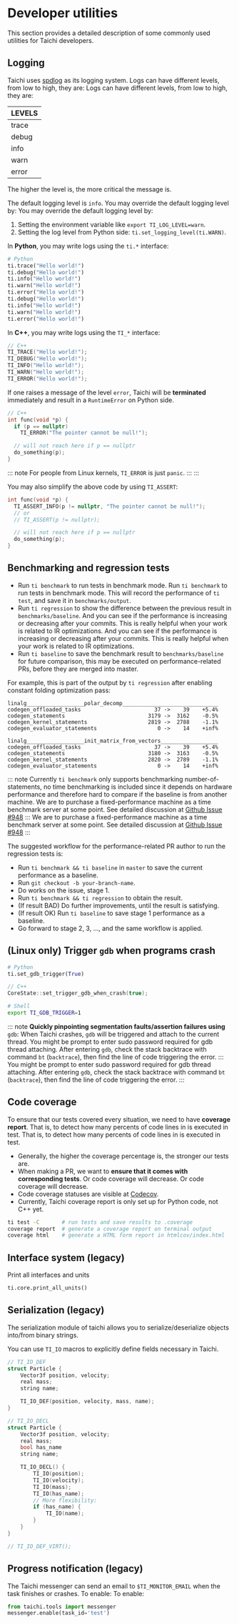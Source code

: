 # Developer utilities

This section provides a detailed description of some commonly used utilities for Taichi developers.

## Logging

Taichi uses [spdlog](https://github.com/gabime/spdlog) as its logging system. Logs can have different levels, from low to high, they are: Logs can have different levels, from low to high, they are:

| LEVELS |
| ------ |
| trace  |
| debug  |
| info   |
| warn   |
| error  |

The higher the level is, the more critical the message is.

The default logging level is `info`. You may override the default logging level by: You may override the default logging level by:

1.  Setting the environment variable like `export TI_LOG_LEVEL=warn`.
2.  Setting the log level from Python side: `ti.set_logging_level(ti.WARN)`.

In **Python**, you may write logs using the `ti.*` interface:

```python
# Python
ti.trace("Hello world!")
ti.debug("Hello world!")
ti.info("Hello world!")
ti.warn("Hello world!")
ti.error("Hello world!")
ti.debug("Hello world!")
ti.info("Hello world!")
ti.warn("Hello world!")
ti.error("Hello world!")
```

In **C++**, you may write logs using the `TI_*` interface:

```cpp
// C++
TI_TRACE("Hello world!");
TI_DEBUG("Hello world!");
TI_INFO("Hello world!");
TI_WARN("Hello world!");
TI_ERROR("Hello world!");
```

If one raises a message of the level `error`, Taichi will be **terminated** immediately and result in a `RuntimeError` on Python side.

```cpp
// C++
int func(void *p) {
  if (p == nullptr)
    TI_ERROR("The pointer cannot be null!");

  // will not reach here if p == nullptr
  do_something(p);
}
```

::: note For people from Linux kernels, `TI_ERROR` is just `panic`. ::: :::

You may also simplify the above code by using `TI_ASSERT`:

```cpp
int func(void *p) {
  TI_ASSERT_INFO(p != nullptr, "The pointer cannot be null!");
  // or
  // TI_ASSERT(p != nullptr);

  // will not reach here if p == nullptr
  do_something(p);
}
```

## Benchmarking and regression tests

- Run `ti benchmark` to run tests in benchmark mode. Run `ti benchmark` to run tests in benchmark mode. This will record the performance of `ti test`, and save it in `benchmarks/output`.
- Run `ti regression` to show the difference between the previous result in `benchmarks/baseline`. And you can see if the performance is increasing or decreasing after your commits. This is really helpful when your work is related to IR optimizations. And you can see if the performance is increasing or decreasing after your commits. This is really helpful when your work is related to IR optimizations.
- Run `ti baseline` to save the benchmark result to `benchmarks/baseline` for future comparison, this may be executed on performance-related PRs, before they are merged into master.

For example, this is part of the output by `ti regression` after enabling constant folding optimization pass:

```
linalg__________________polar_decomp______________________________
codegen_offloaded_tasks                       37 ->    39    +5.4%
codegen_statements                          3179 ->  3162    -0.5%
codegen_kernel_statements                   2819 ->  2788    -1.1%
codegen_evaluator_statements                   0 ->    14    +inf%

linalg__________________init_matrix_from_vectors__________________
codegen_offloaded_tasks                       37 ->    39    +5.4%
codegen_statements                          3180 ->  3163    -0.5%
codegen_kernel_statements                   2820 ->  2789    -1.1%
codegen_evaluator_statements                   0 ->    14    +inf%
```

::: note Currently `ti benchmark` only supports benchmarking number-of-statements, no time benchmarking is included since it depends on hardware performance and therefore hard to compare if the baseline is from another machine. We are to purchase a fixed-performance machine as a time benchmark server at some point. See detailed discussion at [Github Issue #948](https://github.com/taichi-dev/taichi/issues/948) ::: We are to purchase a fixed-performance machine as a time benchmark server at some point. See detailed discussion at [Github Issue #948](https://github.com/taichi-dev/taichi/issues/948) :::

The suggested workflow for the performance-related PR author to run the regression tests is:

- Run `ti benchmark && ti baseline` in `master` to save the current performance as a baseline.
- Run `git checkout -b your-branch-name`.
- Do works on the issue, stage 1.
- Run `ti benchmark && ti regression` to obtain the result.
- (If result BAD) Do further improvements, until the result is satisfying.
- (If result OK) Run `ti baseline` to save stage 1 performance as a baseline.
- Go forward to stage 2, 3, ..., and the same workflow is applied.

## (Linux only) Trigger `gdb` when programs crash

```python
# Python
ti.set_gdb_trigger(True)
```

```cpp
// C++
CoreState::set_trigger_gdb_when_crash(true);
```

```bash
# Shell
export TI_GDB_TRIGGER=1
```

::: note **Quickly pinpointing segmentation faults/assertion failures using** `gdb`: When Taichi crashes, `gdb` will be triggered and attach to the current thread. You might be prompt to enter sudo password required for gdb thread attaching. After entering `gdb`, check the stack backtrace with command `bt` (`backtrace`), then find the line of code triggering the error. ::: You might be prompt to enter sudo password required for gdb thread attaching. After entering `gdb`, check the stack backtrace with command `bt` (`backtrace`), then find the line of code triggering the error. :::

## Code coverage

To ensure that our tests covered every situation, we need to have **coverage report**. That is, to detect how many percents of code lines in is executed in test. That is, to detect how many percents of code lines in is executed in test.

- Generally, the higher the coverage percentage is, the stronger our tests are.
- When making a PR, we want to **ensure that it comes with corresponding tests**. Or code coverage will decrease. Or code coverage will decrease.
- Code coverage statuses are visible at [Codecov](https://codecov.io/gh/taichi-dev/taichi).
- Currently, Taichi coverage report is only set up for Python code, not C++ yet.

```bash
ti test -C       # run tests and save results to .coverage
coverage report  # generate a coverage report on terminal output
coverage html    # generate a HTML form report in htmlcov/index.html
```

## Interface system (legacy)

Print all interfaces and units

```python
ti.core.print_all_units()
```

## Serialization (legacy)

The serialization module of taichi allows you to serialize/deserialize objects into/from binary strings.

You can use `TI_IO` macros to explicitly define fields necessary in Taichi.

```cpp
// TI_IO_DEF
struct Particle {
    Vector3f position, velocity;
    real mass;
    string name;

    TI_IO_DEF(position, velocity, mass, name);
}

// TI_IO_DECL
struct Particle {
    Vector3f position, velocity;
    real mass;
    bool has_name
    string name;

    TI_IO_DECL() {
        TI_IO(position);
        TI_IO(velocity);
        TI_IO(mass);
        TI_IO(has_name);
        // More flexibility:
        if (has_name) {
            TI_IO(name);
        }
    }
}

// TI_IO_DEF_VIRT();
```

## Progress notification (legacy)

The Taichi messenger can send an email to `$TI_MONITOR_EMAIL` when the task finishes or crashes. To enable: To enable:

```python
from taichi.tools import messenger
messenger.enable(task_id='test')
```

